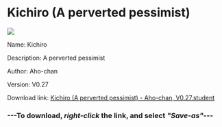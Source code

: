 # Kichiro (A perverted pessimist)

<img src = "https://raw.githubusercontent.com/Arbiter1223/Koukou-Gurashi-Custom-Students/master/Students/Files/Kichiro%20(A%20perverted%20pessimist).png">

Name: Kichiro

Description: A perverted pessimist

Author: Aho-chan

Version: V0.27

Download link: <a href="https://raw.githubusercontent.com/Arbiter1223/Koukou-Gurashi-Custom-Students/master/Students/Files/Kichiro%20(A%20perverted%20pessimist)%20-%20Aho-chan%2C%20V0.27.student">Kichiro (A perverted pessimist) - Aho-chan, V0.27.student</a>

### ---**To download, _right-click_ the link, and select _"Save-as"_**---

